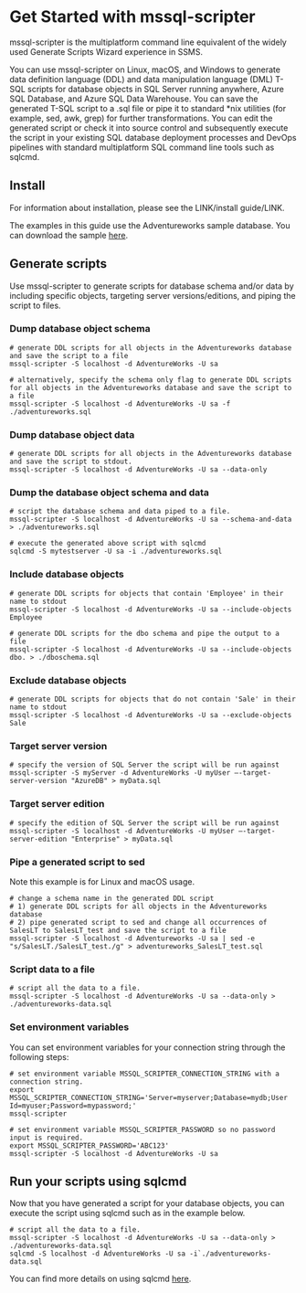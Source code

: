 # Get Started with mssql-scripter

mssql-scripter is the multiplatform command line equivalent of the widely used Generate Scripts Wizard experience in SSMS.

You can use mssql-scripter on Linux, macOS, and Windows to generate data definition language (DDL) and data manipulation language (DML) T-SQL scripts for database objects in SQL Server running anywhere, Azure SQL Database, and Azure SQL Data Warehouse. You can save the generated T-SQL script to a .sql file or pipe it to standard *nix utilities (for example, sed, awk, grep) for further transformations. You can edit the generated script or check it into source control and subsequently execute the script in your existing SQL database deployment processes and DevOps pipelines with standard multiplatform SQL command line tools such as sqlcmd.

## Install

For information about installation, please see the LINK/install guide/LINK.

The examples in this guide use the Adventureworks sample database. You can download the sample [here](https://www.microsoft.com/en-us/download/details.aspx?id=49502).

## Generate scripts
Use mssql-scripter to generate scripts for database schema and/or data by including specific objects, targeting server versions/editions,  and piping the script to files.

### Dump database object schema

    # generate DDL scripts for all objects in the Adventureworks database and save the script to a file
    mssql-scripter -S localhost -d AdventureWorks -U sa
    
    # alternatively, specify the schema only flag to generate DDL scripts for all objects in the Adventureworks database and save the script to a file
    mssql-scripter -S localhost -d AdventureWorks -U sa -f ./adventureworks.sql

### Dump database object data

    # generate DDL scripts for all objects in the Adventureworks database and save the script to stdout.
    mssql-scripter -S localhost -d AdventureWorks -U sa --data-only

### Dump the database object schema and data

    # script the database schema and data piped to a file.
    mssql-scripter -S localhost -d AdventureWorks -U sa --schema-and-data  > ./adventureworks.sql

    # execute the generated above script with sqlcmd
    sqlcmd -S mytestserver -U sa -i ./adventureworks.sql
    
### Include database objects

    # generate DDL scripts for objects that contain 'Employee' in their name to stdout
    mssql-scripter -S localhost -d AdventureWorks -U sa --include-objects Employee

    # generate DDL scripts for the dbo schema and pipe the output to a file
    mssql-scripter -S localhost -d AdventureWorks -U sa --include-objects dbo. > ./dboschema.sql

### Exclude database objects
   
    # generate DDL scripts for objects that do not contain 'Sale' in their name to stdout
    mssql-scripter -S localhost -d AdventureWorks -U sa --exclude-objects Sale

### Target server version
    
    # specify the version of SQL Server the script will be run against
    mssql-scripter -S myServer -d AdventureWorks -U myUser –-target-server-version "AzureDB" > myData.sql

### Target server edition

    # specify the edition of SQL Server the script will be run against
    mssql-scripter -S localhost -d AdventureWorks -U myUser –-target-server-edition "Enterprise" > myData.sql

### Pipe a generated script to sed
Note this example is for Linux and macOS usage.

    # change a schema name in the generated DDL script
    # 1) generate DDL scripts for all objects in the Adventureworks database
    # 2) pipe generated script to sed and change all occurrences of SalesLT to SalesLT_test and save the script to a file
    mssql-scripter -S localhost -d Adventureworks -U sa | sed -e "s/SalesLT./SalesLT_test./g" > adventureworks_SalesLT_test.sql 

### Script data to a file
   
    # script all the data to a file.
    mssql-scripter -S localhost -d AdventureWorks -U sa --data-only > ./adventureworks-data.sql 

### Set environment variables
You can set environment variables for your connection string through the following steps:


    # set environment variable MSSQL_SCRIPTER_CONNECTION_STRING with a connection string.
    export MSSQL_SCRIPTER_CONNECTION_STRING='Server=myserver;Database=mydb;User Id=myuser;Password=mypassword;'
    mssql-scripter

    # set environment variable MSSQL_SCRIPTER_PASSWORD so no password input is required.
    export MSSQL_SCRIPTER_PASSWORD='ABC123'
    mssql-scripter -S localhost -d AdventureWorks -U sa
    
 ## Run your scripts using sqlcmd
 Now that you have generated a script for your database objects, you can execute the script using sqlcmd such as in the example below.
 
    # script all the data to a file.
    mssql-scripter -S localhost -d AdventureWorks -U sa --data-only > ./adventureworks-data.sql
    sqlcmd -S localhost -d AdventureWorks -U sa -i`./adventureworks-data.sql
 
 You can find more details on using sqlcmd [here](https://docs.microsoft.com/en-us/sql/relational-databases/scripting/sqlcmd-use-the-utility).

